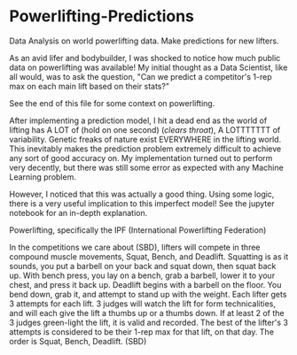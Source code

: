 # Powerlifting-Predictions
Data Analysis on world powerlifting data. Make predictions for new lifters.

As an avid lifer and bodybuilder, I was shocked to notice how much public data on powerlifting was available!
My initial thought as a Data Scientist, like all would, was to ask the question, "Can we predict a competitor's 1-rep max on each main lift based on their stats?"

See the end of this file for some context on powerlifting.

After implementing a prediction model, I hit a dead end as the world of lifting has A LOT of (hold on one second) (*clears throat*), A LOTTTTTTT of variability. Genetic freaks of nature exist EVERYWHERE in the lifting world. This inevitably makes the prediction problem extremely difficult to achieve any sort of good accuracy on.
My implementation turned out to perform very decently, but there was still some error as expected with any Machine Learning problem.

However, I noticed that this was actually a good thing. Using some logic, there is a very useful implication to this imperfect model! See the jupyter notebook for an in-depth explanation.

Powerlifting, specifically the IPF (International Powerlifting Federation)

In the competitions we care about (SBD), lifters will compete in three compound muscle movements, Squat, Bench, and Deadlift. Squatting is as it sounds, you put a barbell on your back and squat down, then squat back up. With bench press, you lay on a bench, grab a barbell, lower it to your chest, and press it back up. Deadlift begins with a barbell on the floor. You bend down, grab it, and attempt to stand up with the weight.
Each lifter gets 3 attempts for each lift. 3 judges will watch the lift for form technicalities, and will each give the lift a thumbs up or a thumbs down. If at least 2 of the 3 judges green-light the lift, it is valid and recorded. The best of the lifter's 3 attempts is considered to be their 1-rep max for that lift, on that day.
The order is Squat, Bench, Deadlift. (SBD)
